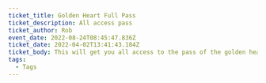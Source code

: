 ```yaml
---
ticket_title: Golden Heart Full Pass
ticket_description: All access pass
ticket_author: Rob
event_date: 2022-08-24T08:45:47.836Z
ticket_date: 2022-04-02T13:41:43.184Z
ticket_body: This will get you all access to the pass of the golden heart festival etc etc.
tags:
  - Tags
---
```

